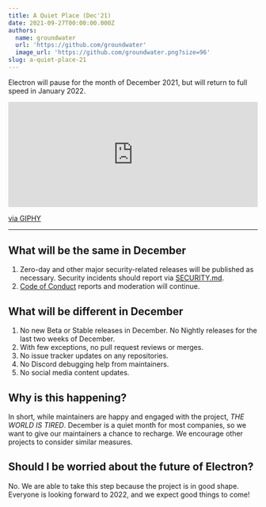 ```yaml
---
title: A Quiet Place (Dec'21)
date: 2021-09-27T00:00:00.000Z
authors:
  name: groundwater
  url: 'https://github.com/groundwater'
  image_url: 'https://github.com/groundwater.png?size=96'
slug: a-quiet-place-21
---
```


Electron will pause for the month of December 2021, but will return to full speed in January 2022.

<div style="width:100%;height:0;padding-bottom:42%;position:relative;"><iframe src="https://giphy.com/embed/4QEGwDMDbOYC2G7m9p" width="100%" height="100%" style="position:absolute" frameBorder="0" class="giphy-embed" allowFullScreen></iframe></div><p><a href="https://giphy.com/gifs/shh-john-krasinski-a-quiet-place-4QEGwDMDbOYC2G7m9p">via GIPHY</a></p>

---

## What will be the same in December

1. Zero-day and other major security-related releases will be published as necessary. Security incidents should report via [SECURITY.md](https://github.com/electron/electron/tree/master/SECURITY.md).
1. [Code of Conduct](https://github.com/electron/electron/blob/main/CODE_OF_CONDUCT.md) reports and moderation will continue.

## What will be different in December

1. No new Beta or Stable releases in December. No Nightly releases for the last two weeks of December.
1. With few exceptions, no pull request reviews or merges.
1. No issue tracker updates on any repositories.
1. No Discord debugging help from maintainers.
1. No social media content updates.

## Why is this happening?

In short, while maintainers are happy and engaged with the project, _THE WORLD IS TIRED_. 
December is a quiet month for most companies, so we want to give our maintainers a chance to recharge. We encourage other projects to consider similar measures.

## Should I be worried about the future of Electron?

No. We are able to take this step because the project is in good shape.
Everyone is looking forward to 2022, and we expect good things to come!

